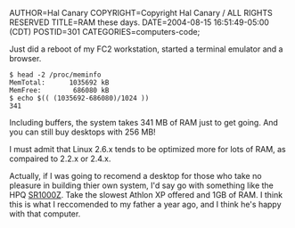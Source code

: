AUTHOR=Hal Canary
COPYRIGHT=Copyright Hal Canary / ALL RIGHTS RESERVED
TITLE=RAM these days.
DATE=2004-08-15 16:51:49-05:00 (CDT)
POSTID=301
CATEGORIES=computers-code;

Just did a reboot of my FC2 workstation, started a terminal emulator and a browser.

    
    $ head -2 /proc/meminfo
    MemTotal:      1035692 kB
    MemFree:        686080 kB
    $ echo $(( (1035692-686080)/1024 ))
    341
    

Including buffers, the system takes 341 MB of RAM just to get going. And you can still buy desktops with 256 MB!

I must admit that Linux 2.6.x tends to be optimized more for lots of RAM, as compaired to 2.2.x or 2.4.x.

Actually, if I was going to recomend a desktop for those who take no pleasure in building thier own system, I'd say go with something like the HPQ [SR1000Z](http://tinyurl.com/4pczd). Take the slowest Athlon XP offered and 1GB of RAM. I think this is what I reccomended to my father a year ago, and I think he's happy with that computer.
